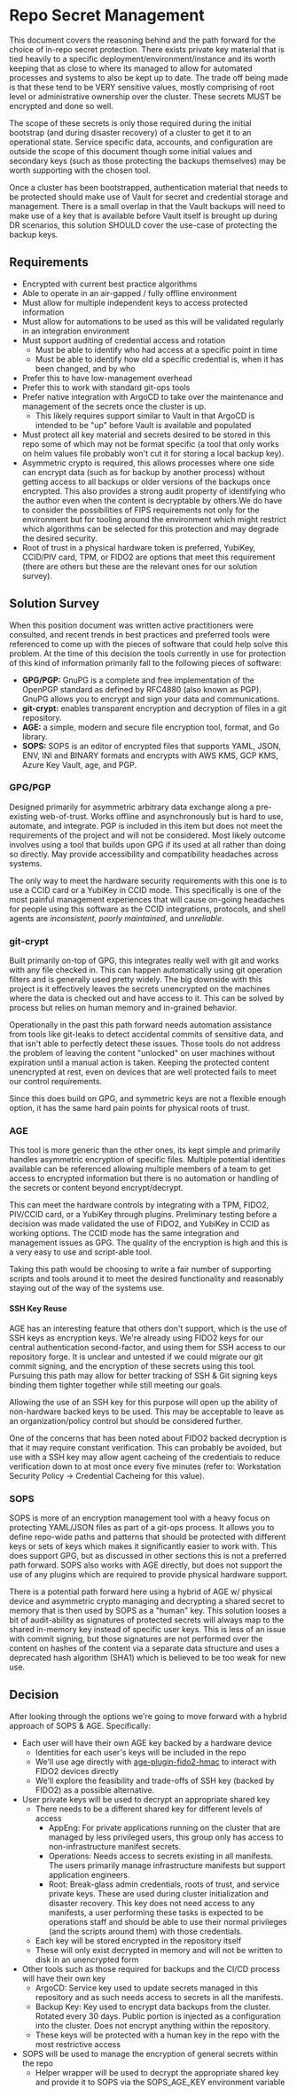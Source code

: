 # Repo Secret Management

This document covers the reasoning behind and the path forward for the choice of in-repo secret
protection. There exists private key material that is tied heavily to a specific
deployment/environment/instance and its worth keeping that as close to where its managed to allow
for automated processes and systems to also be kept up to date. The trade off being made is that
these tend to be VERY sensitive values, mostly comprising of root level or administrative ownership
over the cluster. These secrets MUST be encrypted and done so well.

The scope of these secrets is only those required during the initial bootstrap (and during disaster
recovery) of a cluster to get it to an operational state. Service specific data, accounts, and
configuration are outside the scope of this document though some initial values and secondary keys
(such as those protecting the backups themselves) may be worth supporting with the chosen tool.

Once a cluster has been bootstrapped, authentication material that needs to be protected should make
use of Vault for secret and credential storage and management. There is a small overlap in that the
Vault backups will need to make use of a key that is available before Vault itself is brought up
during DR scenarios, this solution SHOULD cover the use-case of protecting the backup keys.

## Requirements

* Encrypted with current best practice algorithms
* Able to operate in an air-gapped / fully offline environment
* Must allow for multiple independent keys to access protected information
* Must allow for automations to be used as this will be validated regularly in an integration environment
* Must support auditing of credential access and rotation
  * Must be able to identify who had access at a specific point in time
  * Must be able to identify how old a specific credential is, when it has been changed, and by who
* Prefer this to have low-management overhead
* Prefer this to work with standard git-ops tools
* Prefer native integration with ArgoCD to take over the maintenance and management of the secrets
  once the cluster is up.
  * This likely requires support similar to Vault in that ArgoCD is intended to be "up" before Vault
    is available and populated
* Must protect all key material and secrets desired to be stored in this repo some of which may not
  be format specific (a tool that only works on helm values file probably won't cut it for storing a
  local backup key).
* Asymmetric crypto is required, this allows processes where one side can encrypt data (such as for
  backup by another process) without getting access to all backups or older versions of the backups
  once encrypted. This also provides a strong audit property of identifying who the author even when
  the content is decryptable by others.We do have to consider the possibilities of FIPS requirements
  not only for the environment but for tooling around the environment which might restrict which
  algorithms can be selected for this protection and may degrade the desired security.
* Root of trust in a physical hardware token is preferred, YubiKey, CCID/PIV card, TPM, or FIDO2 are
  options that meet this requirement (there are others but these are the relevant ones for our
  solution survey).

## Solution Survey

When this position document was written active practitioners were consulted, and recent trends in
best practices and preferred tools were referenced to come up with the pieces of software that could
help solve this problem. At the time of this decision the tools currently in use for protection of
this kind of information primarily fall to the following pieces of software:

* **GPG/PGP:** GnuPG is a complete and free implementation of the OpenPGP standard as defined by
  RFC4880 (also known as PGP). GnuPG allows you to encrypt and sign your data and communications.
* **git-crypt:** enables transparent encryption and decryption of files in a git repository.
* **AGE:** a simple, modern and secure file encryption tool, format, and Go library.
* **SOPS:** SOPS is an editor of encrypted files that supports YAML, JSON, ENV, INI and BINARY
  formats and encrypts with AWS KMS, GCP KMS, Azure Key Vault, age, and PGP.

### GPG/PGP

Designed primarily for asymmetric arbitrary data exchange along a pre-existing web-of-trust. Works
offline and asynchronously but is hard to use, automate, and integrate. PGP is included in this item
but does not meet the requirements of the project and will not be considered. Most likely outcome
involves using a tool that builds upon GPG if its used at all rather than doing so directly. May
provide accessibility and compatibility headaches across systems.

The only way to meet the hardware security requirements with this one is to use a CCID card or a
YubiKey in CCID mode. This specifically is one of the most painful management experiences that will
cause on-going headaches for people using this software as the CCID integrations, protocols, and
shell agents are _inconsistent_, _poorly maintained_, and _unreliable_.

### git-crypt

Built primarily on-top of GPG, this integrates really well with git and works with any file checked
in. This can happen automatically using git operation filters and is generally used pretty widely.
The big downside with this project is it effectively leaves the secrets unencrypted on the machines
where the data is checked out and have access to it. This can be solved by process but relies on
human memory and in-grained behavior.

Operationally in the past this path forward needs automation assistance from tools like git-leaks
to detect accidental commits of sensitive data, and that isn't able to perfectly detect these
issues. Those tools do not address the problem of leaving the content "unlocked" on user machines
without expiration until a manual action is taken. Keeping the protected content unencrypted at
rest, even on devices that are well protected fails to meet our control requirements.

Since this does build on GPG, and symmetric keys are not a flexible enough option, it has the same
hard pain points for physical roots of trust.

### AGE

This tool is more generic than the other ones, its kept simple and primarily handles asymmetric
encryption of specific files. Multiple potential identities available can be referenced allowing
multiple members of a team to get access to encrypted information but there is no automation or
handling of the secrets or content beyond encrypt/decrypt.

This can meet the hardware controls by integrating with a TPM, FIDO2, PIV/CCID card, or a YubiKey
through plugins. Preliminary testing before a decision was made validated the use of FIDO2, and
YubiKey in CCID as working options. The CCID mode has the same integration and management issues as
GPG. The quality of the encryption is high and this is a very easy to use and script-able tool.

Taking this path would be choosing to write a fair number of supporting scripts and tools around it
to meet the desired functionality and reasonably staying out of the way of the systems use.

#### SSH Key Reuse

AGE has an interesting feature that others don't support, which is the use of SSH keys as encryption
keys. We're already using FIDO2 keys for our central authentication second-factor, and using them
for SSH access to our repository forge. It is unclear and untested if we could migrate our git
commit signing, and the encryption of these secrets using this tool. Pursuing this path may allow
for better tracking of SSH & Git signing keys binding them tighter together while still meeting our
goals.

Allowing the use of an SSH key for this purpose will open up the ability of non-hardware backed
keys to be used. This may be acceptable to leave as an organization/policy control but should be
considered further.

One of the concerns that has been noted about FIDO2 backed decryption is that it may require
constant verification. This can probably be avoided, but use with a SSH key may allow agent
cacheing of the credentials to reduce verification down to at most once every five minutes (refer
to: Workstation Security Policy -> Credential Cacheing for this value).

### SOPS

SOPS is more of an encryption management tool with a heavy focus on protecting YAML/JSON files as
part of a git-ops process. It allows you to define repo-wide paths and patterns that should be
protected with different keys or sets of keys which makes it significantly easier to work with.
This does support GPG, but as discussed in other sections this is not a preferred path forward.
SOPS also works with AGE directly, but does not support the use of any plugins which are required
to provide physical hardware support.

There is a potential path forward here using a hybrid of AGE w/ physical device and asymmetric
crypto managing and decrypting a shared secret to memory that is then used by SOPS as a "human" key.
This solution looses a bit of audit-ability as signatures of protected secrets will always map to
the shared in-memory key instead of specific user keys. This is less of an issue with commit
signing, but those signatures are not performed over the content on hashes of the content via a
separate data structure and uses a deprecated hash algorithm (SHA1) which is believed to be too weak
for new use.

## Decision

After looking through the options we're going to move forward with a hybrid approach of SOPS & AGE.
Specifically:

* Each user will have their own AGE key backed by a hardware device
  * Identities for each user's keys will be included in the repo
  * We'll use age directly with [age-plugin-fido2-hmac](https://github.com/olastor/age-plugin-fido2-hmac/)
    to interact with FIDO2 devices directly
  * We'll explore the feasibility and trade-offs of SSH key (backed by FIDO2) as a possible
    alternative.
* User private keys will be used to decrypt an appropriate shared key
  * There needs to be a different shared key for different levels of access
    * AppEng: For private applications running on the cluster that are managed by less privileged
      users, this group only has access to non-infrastructure manifest secrets.
    * Operations: Needs access to secrets existing in all manifests. The users primarily manage
      infrastructure manifests but support application engineers.
    * Root: Break-glass admin credentials, roots of trust, and service private keys. These are used
      during cluster initialization and disaster recovery. This key does not need access to any
      manifests, a user performing these tasks is expected to be operations staff and should be
      able to use their normal privileges (and the scripts around them) with those credentials.
  * Each key will be stored encrypted in the repository itself
  * These will only exist decrypted in memory and will not be written to disk in an unencrypted form
* Other tools such as those required for backups and the CI/CD process will have their own key
  * ArgoCD: Service key used to update secrets managed in this repository and as such needs
    access to secrets in all the manifests.
  * Backup Key: Key used to encrypt data backups from the cluster. Rotated every 30 days. Public
    portion is injected as a configuration into the cluster. Does not encrypt anything within the
    repository.
  * These keys will be protected with a human key in the repo with the most restrictive access
* SOPS will be used to manage the encryption of general secrets within the repo
  * Helper wrapper will be used to decrypt the appropriate shared key and provide it to SOPS via the
    SOPS_AGE_KEY environment variable
